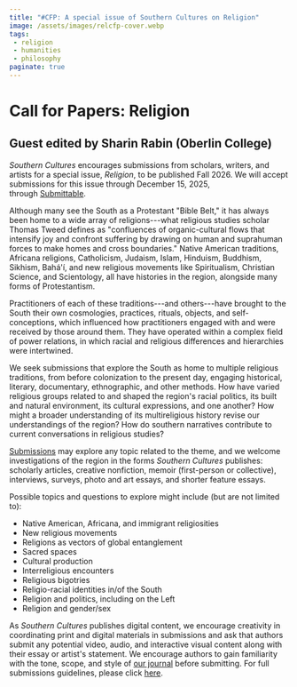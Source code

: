 ```yaml
---
title: "#CFP: A special issue of Southern Cultures on Religion"
image: /assets/images/relcfp-cover.webp
tags:
 - religion
 - humanities
 - philosophy
paginate: true 
---
```

Call for Papers: Religion
=========================

Guest edited by Sharin Rabin (Oberlin College)
----------------------------------------------

*Southern Cultures* encourages submissions from scholars, writers, and artists for a special issue, *Religion*, to be published Fall 2026. We will accept submissions for this issue through December 15, 2025, through [Submittable](https://southerncultures.submittable.com/submit/334214/religion).

Although many see the South as a Protestant "Bible Belt," it has always been home to a wide array of religions---what religious studies scholar Thomas Tweed defines as "confluences of organic-cultural flows that intensify joy and confront suffering by drawing on human and suprahuman forces to make homes and cross boundaries." Native American traditions, Africana religions, Catholicism, Judaism, Islam, Hinduism, Buddhism, Sikhism, Bahá'í, and new religious movements like Spiritualism, Christian Science, and Scientology, all have histories in the region, alongside many forms of Protestantism.

Practitioners of each of these traditions---and others---have brought to the South their own cosmologies, practices, rituals, objects, and self-conceptions, which influenced how practitioners engaged with and were received by those around them. They have operated within a complex field of power relations, in which racial and religious differences and hierarchies were intertwined.

We seek submissions that explore the South as home to multiple religious traditions, from before colonization to the present day, engaging historical, literary, documentary, ethnographic, and other methods. How have varied religious groups related to and shaped the region's racial politics, its built and natural environment, its cultural expressions, and one another? How might a broader understanding of its multireligious history revise our understandings of the region? How do southern narratives contribute to current conversations in religious studies?

[Submissions](https://southerncultures.submittable.com/submit/334214/religion) may explore any topic related to the theme, and we welcome investigations of the region in the forms *Southern Cultures* publishes: scholarly articles, creative nonfiction, memoir (first-person or collective), interviews, surveys, photo and art essays, and shorter feature essays. 

Possible topics and questions to explore might include (but are not limited to):

-   Native American, Africana, and immigrant religiosities
-   New religious movements
-   Religions as vectors of global entanglement
-   Sacred spaces 
-   Cultural production
-   Interreligious encounters
-   Religious bigotries
-   Religio-racial identities in/of the South
-   Religion and politics, including on the Left
-   Religion and gender/sex 

As *Southern Cultures* publishes digital content, we encourage creativity in coordinating print and digital materials in submissions and ask that authors submit any potential video, audio, and interactive visual content along with their essay or artist's statement. We encourage authors to gain familiarity with the tone, scope, and style of [our journal](http://southerncultures.org/) before submitting. For full submissions guidelines, please click [here](https://www.southerncultures.org/about/submit/).